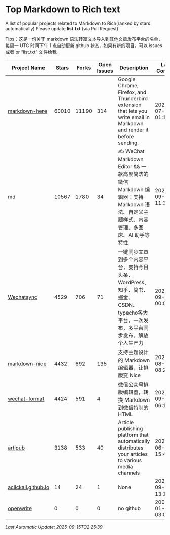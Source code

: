 # Top Markdown to Rich text
A list of popular projects related to Markdown to Rich(ranked by stars automatically)
Please update **list.txt** (via Pull Request)

Tips：这是一份关于 markdown 语法转富文本导入到其他文章发布平台的名单，每周一 UTC 时间下午 1 点自动更新 github 状态，如果有新的项目，可以 issues 或者 pr “list.txt” 文件给我。

| Project Name | Stars | Forks | Open Issues | Description | Last Commit |
| ------------ | ----- | ----- | ----------- | ----------- | ----------- |
| [markdown-here](https://github.com/adam-p/markdown-here) | 60010 | 11190 | 314 | Google Chrome, Firefox, and Thunderbird extension that lets you write email in Markdown and render it before sending. | 2025-07-10 01:17:53 |
| [md](https://github.com/doocs/md) | 10567 | 1780 | 34 | ✍ WeChat Markdown Editor && 一款高度简洁的微信 Markdown 编辑器：支持 Markdown 语法、自定义主题样式、内容管理、多图床、AI 助手等特性 | 2025-09-14 11:38:27 |
| [Wechatsync](https://github.com/wechatsync/Wechatsync) | 4529 | 706 | 71 | 一键同步文章到多个内容平台，支持今日头条、WordPress、知乎、简书、掘金、CSDN、typecho各大平台，一次发布，多平台同步发布。解放个人生产力 | 2023-09-05 00:03:46 |
| [markdown-nice](https://github.com/mdnice/markdown-nice) | 4432 | 692 | 135 | 支持主题设计的 Markdown 编辑器，让排版变 Nice | 2023-08-14 08:29:38 |
| [wechat-format](https://github.com/lyricat/wechat-format) | 4424 | 591 | 4 | 微信公众号排版编辑器，转换 Markdown 到微信特制的 HTML | 2025-09-13 06:10:15 |
| [artipub](https://github.com/crawlab-team/artipub) | 3138 | 533 | 40 | Article publishing platform that automatically distributes your articles to various media channels | 2021-06-12 15:46:38 |
| [aclickall.github.io](https://github.com/aclickall/aclickall.github.io) | 14 | 24 | 1 | None | 2024-09-09 13:14:15 |
| [openwrite](https://www.openwrite.cn/) | 0 | 0 | 0 | no github | 2006-01-02 03:04:05 |

*Last Automatic Update: 2025-09-15T02:25:39*